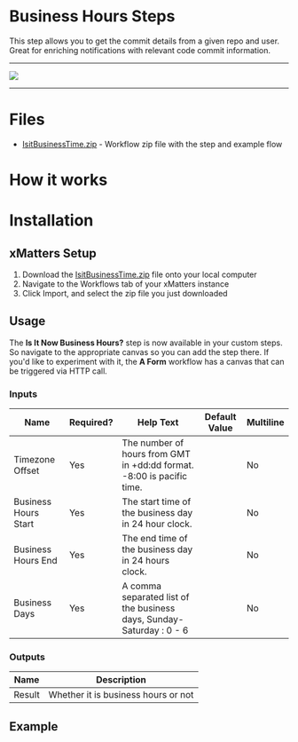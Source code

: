 # Business Hours Steps

This step allows you to get the commit details from a given repo and user. Great for enriching notifications with relevant code commit information. 


---------

<kbd>
  <img src="https://github.com/xmatters/xMatters-Labs/raw/master/media/disclaimer.png">
</kbd>

---------

# Files

* [IsitBusinessTime.zip](IsitBusinessTime.zip) - Workflow zip file with the step and example flow

# How it works


# Installation

## xMatters Setup
1. Download the [IsitBusinessTime.zip](IsitBusinessTime.zip) file onto your local computer
2. Navigate to the Workflows tab of your xMatters instance
3. Click Import, and select the zip file you just downloaded


## Usage
The **Is It Now Business Hours?** step is now available in your custom steps. So navigate to the appropriate canvas so you can add the step there. If you'd like to experiment with it, the **A Form** workflow has a canvas that can be triggered via HTTP call. 

### Inputs
| Name  | Required? | Help Text | Default Value | Multiline |
| ----- | ---------- | --------- | ------------- | --------- |
| Timezone Offset | Yes | The number of hours from GMT in +dd:dd format. -8:00 is pacific time. | | No |
| Business Hours Start | Yes | The start time of the business day in 24 hour clock. | | No |
| Business Hours End | Yes | The end time of the business day in 24 hours clock. | | No |
| Business Days | Yes | A comma separated list of the business days, Sunday-Saturday : 0 - 6 | | No |


### Outputs

| Name | Description |
| ---- | ----------  |
| Result | Whether it is business hours or not |


## Example

<kbd>
</kbd>

